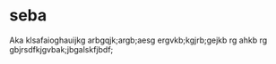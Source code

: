# seba
Aka 
klsafaioghauijkg
arbgqjk;argb;aesg
ergvkb;kgjrb;gejkb
rg ahkb rg
gbjrsdfkjgvbak;jbgalskfjbdf;
